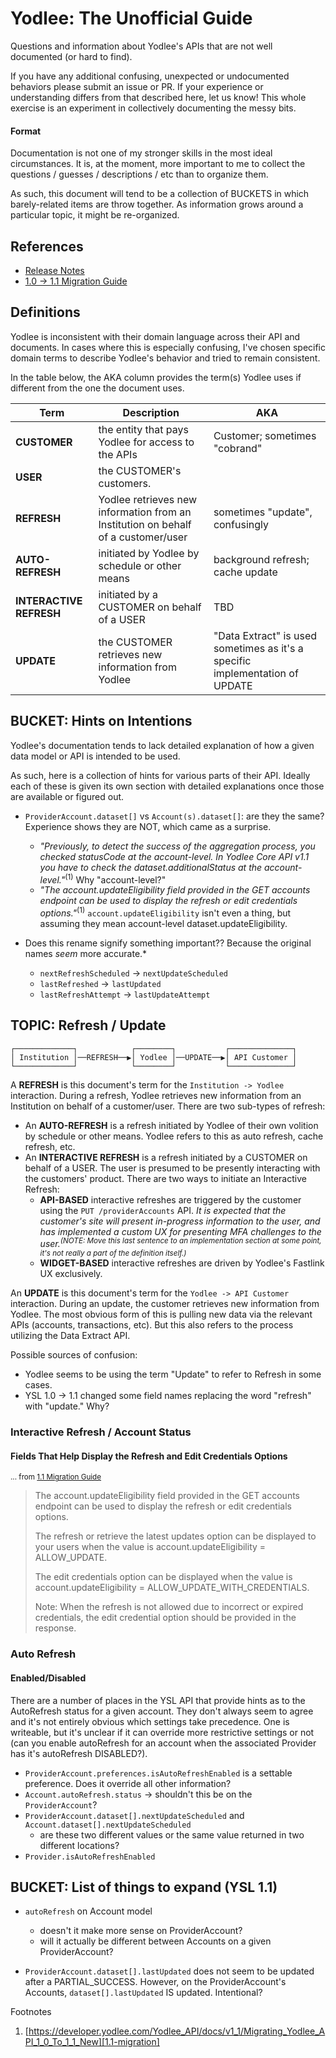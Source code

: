 # Yodlee: The Unofficial Guide

Questions and information about Yodlee's APIs that are not well documented (or hard to find).

If you have any additional confusing, unexpected or undocumented behaviors please submit an issue or PR.
If your experience or understanding differs from that described here, let us know! This whole exercise is
an experiment in collectively documenting the messy bits.

#### Format

Documentation is not one of my stronger skills in the most ideal circumstances. It is, at the moment, more important to me
to collect the questions / guesses / descriptions / etc than to organize them.

As such, this document will tend to be a collection of BUCKETS in which barely-related items are throw 
together. As information grows around a particular topic, it might be re-organized.

## References ##

- [Release Notes][release-notes]
- [1.0 -> 1.1 Migration Guide][1.1-migration]

## Definitions ##

Yodlee is inconsistent with their domain language across their API and documents. In cases where this is especially
confusing, I've chosen specific domain terms to describe Yodlee's behavior and tried to remain consistent.

In the table below, the AKA column provides the term(s) Yodlee uses if different from the one the document uses.

| Term | Description | AKA |
| ---- | ----------- | --- |
| **CUSTOMER** | the entity that pays Yodlee for access to the APIs | Customer; sometimes "cobrand" |
| **USER** | the CUSTOMER's customers. | |
| **REFRESH** | Yodlee retrieves new information from an Institution on behalf of a customer/user | sometimes "update", confusingly |
| **AUTO-REFRESH** | initiated by Yodlee by schedule or other means | background refresh; cache update |
| **INTERACTIVE REFRESH** | initiated by a CUSTOMER on behalf of a USER | TBD |
| **UPDATE** | the CUSTOMER retrieves new information from Yodlee | "Data Extract" is used sometimes as it's a specific implementation of UPDATE |


## BUCKET: Hints on Intentions ##

Yodlee's documentation tends to lack detailed explanation of how a given data model or API is intended to be used.

As such, here is a collection of hints for various parts of their API. Ideally each of these is given its own
section with detailed explanations once those are available or figured out.

- `ProviderAccount.dataset[]` vs `Account(s).dataset[]`: are they the same? Experience shows they are NOT, which came as a surprise.
  - *"Previously, to detect the success of the aggregation process, you checked statusCode at the account-level. In Yodlee Core API v1.1 you have to check the dataset.additionalStatus at the account-level."*<sup>(1)</sup>  Why "account-level?"
  - *"The account.updateEligibility field provided in the GET accounts endpoint can be used to display the refresh or edit credentials options."*<sup>(1)</sup> `account.updateEligibility` isn't even a thing, but assuming they mean account-level dataset.updateEligibility.

- Does this rename signify something important?? Because the original names *seem* more accurate.*
  - `nextRefreshScheduled` -> `nextUpdateScheduled`
  - `lastRefreshed` -> `lastUpdated`
  - `lastRefreshAttempt` -> `lastUpdateAttempt`

## TOPIC: Refresh / Update

~~~
┌─────────────┐            ┌────────┐           ┌──────────────┐
│ Institution │──REFRESH──▶│ Yodlee │──UPDATE──▶│ API Customer │
└─────────────┘            └────────┘           └──────────────┘
~~~

A **REFRESH** is this document's term for the `Institution -> Yodlee` interaction. During a refresh, Yodlee retrieves new information from an Institution on behalf of a customer/user. There are two sub-types of refresh:

  - An **AUTO-REFRESH** is a refresh initiated by Yodlee of their own volition by schedule or other means. Yodlee
    refers to this as auto refresh, cache refresh, etc.
  - An **INTERACTIVE REFRESH** is a refresh initiated by a CUSTOMER on behalf of a USER. The user is presumed to be
    presently interacting with the customers' product. There are two ways to initiate an Interactive Refresh:
      - **API-BASED** interactive refreshes are triggered by the customer using the `PUT /providerAccounts` API.
        *It is expected that the customer's site will present in-progress information to the user, and has implemented
        a custom UX for presenting MFA challenges to the user.<sup>(NOTE: Move this last sentence to an implementation 
        section at some point, it's not really a part of the definition itself.)</sup>*
      - **WIDGET-BASED** interactive refreshes are driven by Yodlee's Fastlink UX exclusively.

An **UPDATE** is this document's term for the `Yodlee -> API Customer` interaction. During an update, the customer
retrieves new information from Yodlee. The most obvious form of this is pulling new data via the relevant APIs 
(accounts, transactions, etc). But this also refers to the process utilizing the Data Extract API.

  Possible sources of confusion:
  - Yodlee seems to be using the term "Update" to refer to Refresh in some cases.
  - YSL 1.0 -> 1.1 changed some field names replacing the word "refresh" with "update." Why? 

### Interactive Refresh / Account Status

#### Fields That Help Display the Refresh and Edit Credentials Options
<sup>... from [1.1 Migration Guide][1.1-migration]</sup>

> The account.updateEligibility field provided in the GET accounts endpoint can be used to display the refresh 
> or edit credentials options.
>
> The refresh or retrieve the latest updates option can be displayed to your users when the value is 
> account.updateEligibility = ALLOW_UPDATE.
>
> The edit credentials option can be displayed when the value is account.updateEligibility = ALLOW_UPDATE_WITH_CREDENTIALS.
>
> Note: When the refresh is not allowed due to incorrect or expired credentials, the edit credential option should 
> be provided in the response.


### Auto Refresh

#### Enabled/Disabled

There are a number of places in the YSL API that provide hints as to the AutoRefresh status for a given account. 
They don't always seem to agree and it's not entirely obvious which settings take precedence. One is writeable, but 
it's unclear if it can override more restrictive settings or not (can you enable autoRefresh for an account when 
the associated Provider has it's autoRefresh DISABLED?).

- `ProviderAccount.preferences.isAutoRefreshEnabled` is a settable preference. Does it override all other information?
- `Account.autoRefresh.status` -> shouldn't this be on the `ProviderAccount`?
- `ProviderAccount.dataset[].nextUpdateScheduled` and `Account.dataset[].nextUpdateScheduled`
  - are these two different values or the same value returned in two different locations?
- `Provider.isAutoRefreshEnabled`


## BUCKET: List of things to expand (YSL 1.1) ##

- `autoRefresh` on Account model
  - doesn't it make more sense on ProviderAccount?
  - will it actually be different between Accounts on a given ProviderAccount?
 
- `ProviderAccount.dataset[].lastUpdated` does not seem to be updated after a PARTIAL_SUCCESS. However, on 
  the ProviderAccount's Accounts, `dataset[].lastUpdated` IS updated. Intentional?


Footnotes
1. [https://developer.yodlee.com/Yodlee_API/docs/v1_1/Migrating_Yodlee_API_1_0_To_1_1_New][1.1-migration]

[release-notes]: https://developer.yodlee.com/Yodlee_API/Release_Notes
[1.1-migration]: https://developer.yodlee.com/Yodlee_API/docs/v1_1/Migrating_Yodlee_API_1_0_To_1_1_New

